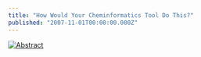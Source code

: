 ```yaml
---
title: "How Would Your Cheminformatics Tool Do This?"
published: "2007-11-01T00:00:00.000Z"
---
```


[![Abstract](/images/posts/20071101/abstract.png "Abstract")](http://dx.doi.org/10.1021/jo7014104)